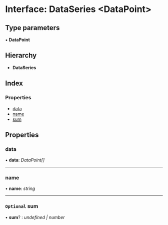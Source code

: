 # Interface: DataSeries <**DataPoint**>

## Type parameters

▪ **DataPoint**

## Hierarchy

* **DataSeries**

## Index

### Properties

* [data](dataseries.md#data)
* [name](dataseries.md#name)
* [sum](dataseries.md#optional-sum)

## Properties

###  data

• **data**: *DataPoint[]*

___

###  name

• **name**: *string*

___

### `Optional` sum

• **sum**? : *undefined | number*
